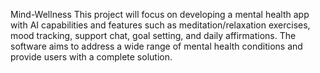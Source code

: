 Mind-Wellness
This project will focus on developing a mental health app with AI capabilities and features such as meditation/relaxation exercises, mood tracking, support chat, goal setting, and daily affirmations. The software aims to address a wide range of mental health conditions and provide users with a complete solution.

